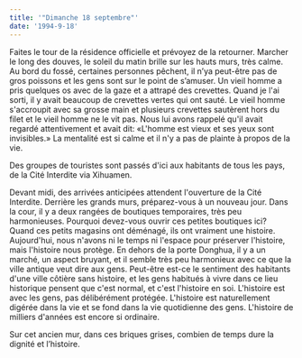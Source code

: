 ```yaml
---
title: '"Dimanche 18 septembre"'
date: '1994-9-18'
---
```


Faites le tour de la résidence officielle et prévoyez de la retourner. Marcher le long des douves, le soleil du matin brille sur les hauts murs, très calme. Au bord du fossé, certaines personnes pêchent, il n’ya peut-être pas de gros poissons et les gens sont sur le point de s’amuser. Un vieil homme a pris quelques os avec de la gaze et a attrapé des crevettes. Quand je l'ai sorti, il y avait beaucoup de crevettes vertes qui ont sauté. Le vieil homme s'accroupit avec sa grosse main et plusieurs crevettes sautèrent hors du filet et le vieil homme ne le vit pas. Nous lui avons rappelé qu'il avait regardé attentivement et avait dit: «L'homme est vieux et ses yeux sont invisibles.» La mentalité est si calme et il n'y a pas de plainte à propos de la vie.

Des groupes de touristes sont passés d'ici aux habitants de tous les pays, de la Cité Interdite via Xihuamen.

Devant midi, des arrivées anticipées attendent l'ouverture de la Cité Interdite. Derrière les grands murs, préparez-vous à un nouveau jour. Dans la cour, il y a deux rangées de boutiques temporaires, très peu harmonieuses. Pourquoi devez-vous ouvrir ces petites boutiques ici? Quand ces petits magasins ont déménagé, ils ont vraiment une histoire. Aujourd'hui, nous n'avons ni le temps ni l'espace pour préserver l'histoire, mais l'histoire nous protège. En dehors de la porte Donghua, il y a un marché, un aspect bruyant, et il semble très peu harmonieux avec ce que la ville antique veut dire aux gens. Peut-être est-ce le sentiment des habitants d'une ville côtière sans histoire, et les gens habitués à vivre dans ce lieu historique pensent que c'est normal, et c'est l'histoire en soi. L'histoire est avec les gens, pas délibérément protégée. L'histoire est naturellement digérée dans la vie et se fond dans la vie quotidienne des gens. L'histoire de milliers d'années est encore si ordinaire.

Sur cet ancien mur, dans ces briques grises, combien de temps dure la dignité et l’histoire.

